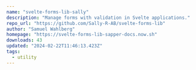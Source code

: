 ```yaml
---
name: "svelte-forms-lib-sally"
description: "Manage forms with validation in Svelte applications."
repo_url: "https://github.com/Sally-R-AB/svelte-forms-lib"
author: "Samuel Wahlberg"
homepage: "https://svelte-forms-lib-sapper-docs.now.sh"
downloads: 43
updated: "2024-02-22T11:46:13.423Z"
tags: 
  - utility
---
```

